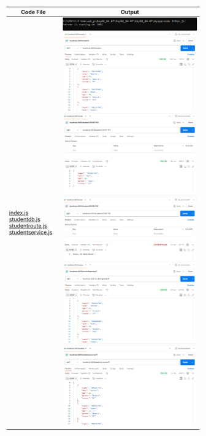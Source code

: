 | Code File | Output |
|-----------|--------|
|[index.js](./Codes/index.js)                                                                                                       [studentdb.js](./Codes/studentdb.js)          [studentroute.js](./Codes/studentroute.js)                   [studentservice.js](./Codes/studentservice.js)|![cmd.png](./Output/cmd.png)![student.png](./Output/students.png)![id1.png](./Output/id.png)![id2.png](./Output/id2.png)![gender.png](./Output/gender.png)![course.png](./Output/course.png)|
